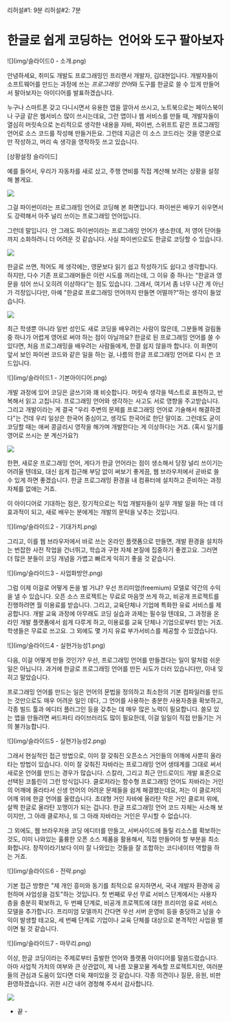리허설#1: 9분
리허설#2: 7분

# 한글로 쉽게 코딩하는  언어와 도구 팔아보자

![](img/슬라이드0 - 소개.png)

안녕하세요, 취미도 개발도 프로그래밍인 프리랜서 개발자, 김대현입니다. 개발자들이 소프트웨어를 만드는 과정에 쓰는 *프로그래밍 언어*와 도구를 한글로 쓸 수 있게 만들어서 팔아보자는 아이디어를 발표하겠습니다.

누구나 스마트폰 갖고 다니시면서 유용한 앱을 깔아서 쓰시고, 노트북으로는 페이스북이나 구글 같은 웹서비스 많이 쓰시는데요, 그런 앱이나 웹 서비스를 만들 때, 개발자들이 열심히 머릿속으로 논리적으로 생각한 내용을 자바, 파이썬, 스위프트 같은 프로그래밍 언어로 소스 코드를  작성해 만들거든요. 그런데 지금은 이 소스 코드라는 것을 영문으로만 작성하고, 머리 속 생각을 영작하듯 쓰고 있습니다.

[상황설정 슬라이드]

예를 들어서, 우리가 자동차를 새로 샀고, 주행 연비를 직접 계산해 보려는 상황을 설정해 볼게요.

![](img/gas_mileage.py.png)

그걸 파이썬이라는 프로그래밍 언어로 코딩해 본 화면입니다. 파이썬은 배우기 쉬우면서도 강력해서 아주 널리 쓰이는 프로그래밍 언어입니다.

그런데 말입니다. 안 그래도 파이썬이라는 프로그래밍 언어가 생소한데, 저 영어 단어들까지 소화하려니 더 어려운 것 같습니다. 사실 파이썬으로도 한글로 코딩할 수 있습니다.

![](img/연비.py.png)

한글로 쓰면, 적어도 제 생각에는, 영문보다 읽기 쉽고  작성하기도 쉽다고 생각합니다. 하지만, 다수 기존 프로그래머들은 이런 시도를 꺼리는데, 그 이유 중 하나는 "한글과 영문을 섞어 쓰니 오히려 이상하다"는 점도 있습니다. 그래서, 여기서 좀 너무 나간 게 아닌가 걱정입니다만, 아예 "한글로 프로그래밍 언어까지 만들면 어떨까?"하는 생각이 들었습니다.

![](img/연비.clj.png)

최근 학생뿐 아니라 일반 성인도 새로 코딩을 배우려는 사람이 많은데, 그분들께 걸림돌 중 하나가 어렵게 영어로 써야 하는 점이 아닐까요? 한글로 된 프로그래밍 언어를 쓸 수 있다면, 처음 프로그래밍을 배우려는 사람들에게, 한결 쉽지 않을까 합니다. 이 화면이 앞서 보인 파이썬 코드와 같은 일을 하는 걸, 나름의 한글 프로그래밍 언어로 다시 쓴 코드입니다.

![](img/슬라이드1 - 기본아이디어.png)

개발 과정에 있어 코딩은 글쓰기와 꽤 비슷합니다. 머릿속 생각을 텍스트로 표현하고, 반복해서 읽고 고칩니다. 프로그래밍 언어와 생각하는 사고도 서로 영향을 주고받습니다. 그리고 개발이라는 게 결국 "우리 주변의 문제를 프로그래밍 언어로 기술해서 해결하겠다"는 건데 우리 일상은 한국어 중심이고, 생각도 한국어로 한단 말이죠. 그런데도 굳이 코딩할 때는 애써 콩글리시 영작을 해가며 개발한다는 게 이상하다는 거죠. (혹시 일기를 영어로 쓰시는 분 계신가요?)

![](img/예상화면.png)

한편, 새로운 프로그래밍 언어, 게다가 한글 언어라는 점이 생소해서 당장 널리 쓰이기는 어려울 텐데요, 대신 쉽게 접근해 부담 없이 써보기 좋게끔, 웹 브라우저에서 곧바로 쓸 수 있게 하면 좋겠습니다. 한글 프로그래밍 환경을 내 컴퓨터에 설치하고 준비하는 과정 자체를 없애는 거죠.

이 아이디어로 기대하는 점은, 장기적으로는 직업 개발자들이 실무 개발 일을 하는 데 더 효과적이 되고, 새로 배우는 분에게는 개발의 문턱을 낮추는 것입니다.

![](img/슬라이드2 - 기대가치.png)

그리고, 이를 웹 브라우저에서 바로 쓰는 온라인 플랫폼으로 만들면, 개발 환경을 설치하는 번잡한 사전 작업을 건너뛰고, 학습과 구현 자체 본질에 집중하기 좋겠고요. 그러면 더 많은 분들이 코딩 개념을 가볍고 빠르게 익히기 좋을 것 같습니다.

![](img/슬라이드3 - 사업화방안.png)

그럼 이제 이걸로 어떻게 돈을 벌 거냐? 우선 프리미엄(freemium) 모델로 약간의 수익을 낼 수 있습니다. 오픈 소스 프로젝트는 무료로 마음껏 쓰게 하고, 비공개 프로젝트를 진행하려면 월 이용료를 받습니다. 그리고, 교육단체나 기업에 특화한 유료 서비스를 제공합니다. 개발 교육 과정에 아무래도 코딩 실습과 과제는 필수일 텐데요, 그 과정을 온라인 개발 플랫폼에서 쉽게 다루게 하고, 이용료를 교육 단체나 기업으로부터 받는 거죠. 학생들은 무료로 쓰고요. 그 외에도 몇 가지 유료 부가서비스를 제공할 수 있겠습니다.

![](img/슬라이드4 - 실현가능성1.png)

다음, 이걸 어떻게 만들 것인가? 우선, 프로그래밍 언어를 만들겠다는 일이 말처럼 쉬운 일은 아닙니다. 과거에 한글로 프로그래밍 언어를 만든 시도가 더러 있습니다만, 이내 잊히고 말았습니다.

프로그래밍 언어를 만드는 일은 언어의 문법을 정의하고 최소한의 기본 컴파일러를 만드는 것만으로도 매우 어려운 일인 데다, 그 언어를 사용하는 충분한 사용자층을 확보하고, 각종 빌드 툴과 에디터 플러그인 등을 갖추는 데 매우 많은 노력이 필요합니다. 쓸모 있는 앱을 만들려면 써드파티 라이브러리도 많이 필요한데, 이걸 일일이 직접 만들기는 거의 불가능합니다.

![](img/슬라이드5 - 실현가능성2.png)

그래서 현실적인 접근 방법으로, 이미 잘 갖춰진 오픈소스 거인들의 어깨에 사뿐히 올라타는 방법이 있습니다. 이미 잘 갖춰진 자바라는 프로그래밍 언어 생태계를 그대로 써서 새로운 언어를 만드는 경우가 많습니다. 스칼라, 그리고 최근 안드로이드 개발 표준으로 선택된 코틀린이 그런 방식입니다. 클로저라는 함수형 프로그래밍 언어도 자바라는 거인의 어깨에 올라타서 신생 언어의 어려운 문제들을 쉽게 해결했는데요, 저는 이 클로저의 어깨 위에 한글 언어를 올렸습니다. 초대형 거인 자바에 올라탄 작은 거인 클로저 위에, 살짝 한글로 올라탄 꼬맹이가 되는 겁니다. 한글 프로그래밍 언어 코드 자체는 사소해 보이지만, 그 아래 클로저나, 또 그 아래 자바라는 거인은 무시할 수 없습니다.

그 외에도, 웹 브라우저용 코딩 에디터를 만들고, 서버사이드에 돌릴 리소스를 확보하는 것도, 이미 나와있는 훌륭한 오픈 소스 제품을 활용해서, 직접 만들어야 할 부분을 최소화합니다. 창작이라기보다 이미 잘 나와있는 것들을 잘 조합하는 코디네이터 역할을 하는 거죠.

![](img/슬라이드6 - 전략.png)

기본 접근 방향은 "제 개인 흥미와 동기를 최적으로 유지하면서, 국내 개발자 환경에 공헌하며 사업성을 검토"하는 것입니다. 첫 번째로 우선 무료 서비스 단계에서는 사용자 층을 충분히 확보하고, 두 번째 단계로, 비공개 프로젝트에 대한 프리미엄 유료 서비스 모델을 추가합니다. 프리미엄 모델까지 간다면 우선 서버 운영비 등을 충당하고 남을 수익이 발생할 테고요, 세 번째 단계로 기업이나 교육 단체를 대상으로 본격적인 사업을 벌이면 될 것 같습니다.

![](img/슬라이드7 - 마무리.png)

이상, 한글 코딩이라는 주제로부터 출발한 언어와 플랫폼 아이디어를 말씀드렸습니다. 아마 사업적 가치의 여부와 큰 상관없이, 제 나름 꼬물꼬물 계속할 프로젝트지만, 여러분들의 관심과 도움이 있다면 더욱 재미있을 것 같습니다. 각종 의견이나 질문, 응원, 비판 환영하겠습니다. 귀한 시간 내어 경청해 주셔서 감사합니다.

![](img/시스템구조도.png)

- 끝 -
